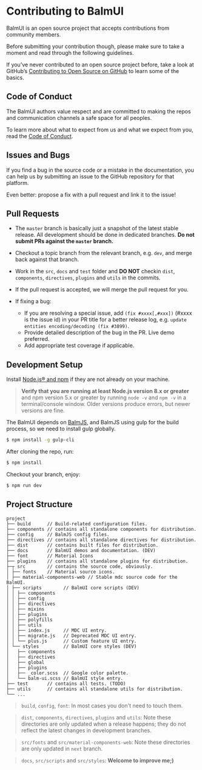 # Contributing to BalmUI

BalmUI is an open source project that accepts contributions from community members.

Before submitting your contribution though, please make sure to take a moment and read through the following guidelines.

If you’ve never contributed to an open source project before, take a look at GitHub’s [Contributing to Open Source on GitHub](https://guides.github.com/activities/contributing-to-open-source/) to learn some of the basics.

## Code of Conduct

The BalmUI authors value respect and are committed to making the repos and communication channels a safe space for all peoples.

To learn more about what to expect from us and what we expect from you, read the [Code of Conduct](CODE_OF_CONDUCT.md).

## Issues and Bugs

If you find a bug in the source code or a mistake in the documentation, you can help us by submitting an issue to the GitHub repository for that platform.

Even better: propose a fix with a pull request and link it to the issue!

## Pull Requests

- The `master` branch is basically just a snapshot of the latest stable release. All development should be done in dedicated branches. **Do not submit PRs against the `master` branch.**

- Checkout a topic branch from the relevant branch, e.g. `dev`, and merge back against that branch.

- Work in the `src`, `docs` and `test` folder and **DO NOT** checkin `dist`, `components`, `directives`, `plugins` and `utils` in the commits.

- If the pull request is accepted, we will merge the pull request for you.

- If fixing a bug:
  - If you are resolving a special issue, add `(fix #xxxx[,#xxx])` (#xxxx is the issue id) in your PR title for a better release log, e.g. `update entities encoding/decoding (fix #3899)`.
  - Provide detailed description of the bug in the PR. Live demo preferred.
  - Add appropriate test coverage if applicable.

## Development Setup

Install [Node.js® and npm](https://nodejs.org/en/download/) if they are not already on your machine.

> **Verify that you are running at least Node.js version 8.x or greater** and npm version 5.x or greater by running `node -v` and `npm -v` in a terminal/console window. Older versions produce errors, but newer versions are fine.

The BalmUI depends on [BalmJS](https://balmjs.com/), and BalmJS using gulp for the build process, so we need to install gulp globally.

```sh
$ npm install -g gulp-cli
```

After cloning the repo, run:

```sh
$ npm install
```

Checkout your branch, enjoy:

```sh
$ npm run dev
```

## Project Structure

```
project
├── build      // Build-related configuration files.
├── components // contains all standalone components for distribution.
├── config     // BalmJS config files.
├── directives // contains all standalone directives for distribution.
├── dist       // contains built files for distribution.
├── docs       // BalmUI demos and documentation. (DEV)
├── font       // Material Icons
├── plugins    // contains all standalone plugins for distribution.
├─┬ src        // contains the source code, obviously.
│ ├── fonts    // Material source icons.
│ ├── material-components-web // Stable mdc source code for the BalmUI.
│ ├── scripts        // BalmUI core scripts (DEV)
│ │ ├── components
│ │ ├── config
│ │ ├── directives
│ │ ├── mixins
│ │ ├── plugins
│ │ ├── polyfills
│ │ ├── utils
│ │ ├── index.js     // MDC UI entry.
│ │ ├── migrate.js   // Deprecated MDC UI entry.
│ │ └── plus.js      // Custom feature UI entry.
│ └── styles         // BalmUI core styles (DEV)
│   ├── components
│   ├── directives
│   ├── global
│   ├── plugins
│   ├── _color.scss  // Google color palette.
│   └── balm-ui.scss // BalmUI style entry.
├── test       // contains all tests. (TODO)
├── utils      // contains all standalone utils for distribution.
└── ...
```

> `build`, `config`, `font`: In most cases you don't need to touch them.

> `dist`, `components`, `directives`, `plugins` and `utils`: Note these directories are only updated when a release happens; they do not reflect the latest changes in development branches.

> `src/fonts` and `src/material-components-web`: Note these directories are only updated in `next` branch.

> `docs`, `src/scripts` and `src/styles`: **Welcome to improve me;)**
